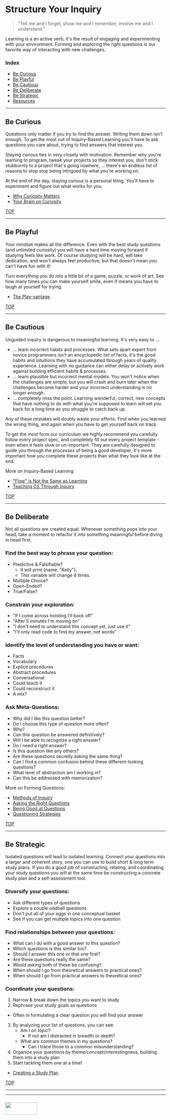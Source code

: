# Structure Your Inquiry

> "Tell me and I forget, show me and I remember, involve me and I understand."

Learning is a an active verb, it's the result of engaging and experimenting with your environment.  Forming and exploring the right questions is our favorite way of interacting with new challenges.


### Index
* [Be Curious](#be-curious)
* [Be Playful](#be-playful)
* [Be Cautious](#be-cautious)
* [Be Deliberate](#be-deliberate)
* [Be Strategic](#be-strategic)
* [Resources](#resources)


___

## Be Curious

Questions only matter if you try to find the answer. Writing them down isn't enough.  To get the most out of Inquiry-Based Learning you'll have to ask questions you care about, trying to find answers that interest you. 

Staying curious ties in very closely with motivation.  Remember why you're learning to program, tweak your projects so they interest you, don't stick stubbornly to a project that's going nowhere, ... there's an endless list of reasons to stop stop being intrigued by what you're working on.  

At the end of the day, staying curious is a personal thing.  You'll have to experiment and figure out what works for you.

* [Why Curiosity Matters](https://www.edutopia.org/blog/why-curiosity-enhances-learning-marianne-stenger)
* [Your Brain on Curiosity](https://www.npr.org/sections/ed/2014/10/24/357811146/curiosity-it-may-have-killed-the-cat-but-it-helps-us-learn)

[TOP](#structured-inquiry)

___

## Be Playful

Your mindset makes all the difference.  Even with the best study questions (and unlimited curiosity) you will have a hard time moving forward if studying feels like work.  Of course studying will be hard, will take dedication, and won't always feel productive, but that doesn't mean you can't have fun with it!  

Turn everything you do into a little bit of a game, puzzle, or work of art. See how many times you can make yourself smile, even if means you have to laugh at yourself for trying.

* [The Play-vantage](http://pressemitteilungen.pr.uni-halle.de/index.php?modus=pmanzeige&pm_id=2662)

[TOP](#structured-inquiry)

___

## Be Cautious

Unguided inquiry is dangerous to meaningful learning. It's very easy to ...
* ... learn incorrect habits and processes.  What sets apart expert from novice programmers isn't an encyclopedic list of facts, it's the good habits and intuitions they have accumulated through years of quality experience.  Learning with no guidance can either delay or actively work against building efficient habits & processes.
* ... learn plausible but incorrect mental models.  You won't notice when the challenges are simple, but you will crash and burn later when the challenges become harder and your incorrect understanding is no longer enough.
* ... completely miss the point.  Learning wonderful, correct, new concepts that have nothing to do with what you're supposed to learn will set you back for a long time as you struggle to catch back up.

Any of these mistakes will doubly waste your efforts. First when you learned the wrong thing, and again when you have to get yourself back on track.

To get the most form our curriculum we highly recommend you carefully follow every project spec, and completely fill out every project template - even when it feels slow or un-important.  They are carefully designed to guide you through the _processes_ of being a good developer,  it's more important _how_ you complete these projects than what they look like at the end.

More on Inquiry-Based Learning:
* ["Flow" is Not the Same as Learning](https://eic.rsc.org/opinion/the-case-against-inquiry-based-learning/2010103.article)
* [Teaching CS Through Inquiry](https://computinged.wordpress.com/2010/12/27/teaching-computer-science-through-inquiry/)

[TOP](#structured-inquiry)

___

## Be Deliberate

Not all questions are created equal.  Whenever something pops into your head, take a moment to refactor it into something meaningful before diving in head first.

### __Find the best way to phrase your question__:
* Predictive & Falsifiable?
  * It will print {name: "Kelly"}.
  * This variable will change 4 times.
* Multiple Choice?
* Open-Ended?
* True/False?


### __Constrain your exploration__:
* "If I come across hoisting I'll back off"
* "After 5 minutes I'm moving on"
* "I don't need to understand this concept yet, just use it"
* "I'll only read code to find my answer, not words"

### __Identify the level of understanding you have or want__:
* Facts
* Vocabulary
* Explicit procedures
* Abstract procedures
* Conversational
* Could teach it
* Could reconstruct it
* A mix?


### __Ask Meta-Questions__:
* Why did I like this question better?
* Do I choose this type of question more often?
* Why?
* Can this question be answered definitively?
* Will I be able to recognize a right answer?
* Do I need a right answer?
* Is this question like any others?
* Are these questions secretly asking the same thing?
* Can I find a common confusion behind these different-looking questions?
* What level of abstraction am I working in?
* Can this be addressed with memorization?


More on Forming Questions:
* [Methods of Inquiry](https://elearningindustry.com/inquiry-based-learning-model)
* [Asking the Right Questions](https://thinkeracademy.com/questioning-improves-your-learning/)
* [Being Good at Questions](https://medium.com/@gordon_zhu/how-to-be-great-at-asking-questions-e37be04d0603)
* [Questioning Strategies](https://www.teachthought.com/critical-thinking/8-strategies-to-help-students-ask-great-questions/)

[TOP](#structured-inquiry)

___


## Be Strategic

Isolated questions will lead to isolated learning.  Connect your questions into a larger and coherent story, one you can use to build short & long term study plans. If you do a good job of constructing, relating, and coordinating your study questions you will at the same time be constructing a concrete study plan and a self-assessment tool.




### __Diversify your questions__:
* Ask different types of questions
* Explore a couple oddball questions
* Don't put all of your eggs in one conceptual basket
* See if you can get multiple topics into one question

### __Find relationships between your questions__:
* What can I do with a good answer to this question?
* Which questions is this similar too?
* Should I answer this one or that one first?
* Are these questions really the same?
* Would asking both of these be confusing?
* When should I go from theoretical answers to practical ones?
* When should I go from practical answers to theoretical ones?


### __Coordinate your questions__:
1. Narrow & break down the topics you want to study
2. Rephrase your study goals as questions
  * Often in formulating a clear question you will find your answer
3. By analyzing your list of questions, you can see:
   * Am I on topic?
     * If not am I distracted in breadth or depth?
   * What are common themes in my questions? 
     * Can I trace those to a common misunderstanding?
4. Organize your questions by theme/concept/interestingness, building them into a study plan
5. Start tackling them one at a time!


* [Creating a Study Plan](https://www.intelligent.com/create-a-study-plan/)



[TOP](#structured-inquiry)


___
___
### <a href="http://elewa.education/blog" target="_blank"><img src="https://user-images.githubusercontent.com/18554853/34921062-506450ae-f97d-11e7-875f-6feeb26ad72d.png" width="100" height="40"/></a>